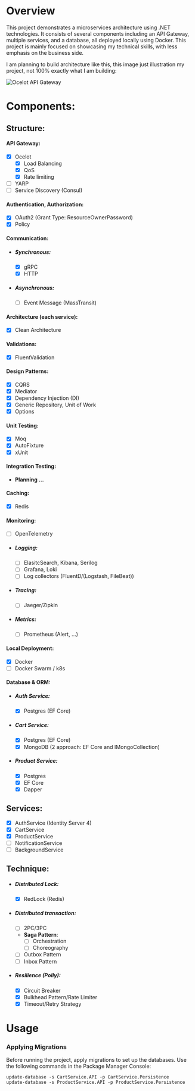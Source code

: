 # Overview

This project demonstrates a microservices architecture using .NET technologies. It consists of several components including an API Gateway, multiple services, and a database, all deployed locally using Docker.
This project is mainly focused on showcasing my technical skills, with less emphasis on the business side.

I am planning to build architecture like this, this image just illustration my project, not 100% exactly what I am building:

<img src="https://i.ytimg.com/vi/0Mzft2Kcev0/maxresdefault.jpg" alt="Ocelot API Gateway"/>

# Components:

## Structure:
#### API Gateway:
- [x] Ocelot
    - [x] Load Balancing
    - [X] QoS
    - [x] Rate limiting
- [ ] YARP
- [ ] Service Discovery (Consul)

#### Authentication, Authorization:
- [x] OAuth2 (Grant Type: ResourceOwnerPassword)
- [x] Policy

#### Communication:
- ##### Synchronous:
    - [x] gRPC
    - [x] HTTP
- ##### Asynchronous:
    - [ ] Event Message (MassTransit)

#### Architecture (each service): 
- [x] Clean Architecture  

#### Validations: 
- [x] FluentValidation

#### Design Patterns: 
- [x] CQRS
- [x] Mediator
- [x] Dependency Injection (DI)
- [x] Generic Repository, Unit of Work
- [x] Options

#### Unit Testing: 
- [x] Moq
- [x] AutoFixture
- [x] xUnit

#### Integration Testing: 
- **Planning ...**

#### Caching:
- [x] Redis

#### Monitoring:
- [ ] OpenTelemetry
- ##### Logging:
    - [ ] ElasitcSearch, Kibana, Serilog
    - [ ] Grafana, Loki
    - [ ] Log collectors (FluentD/(Logstash, FileBeat))

- ##### Tracing:
    - [ ] Jaeger/Zipkin

- ##### Metrics:
    - [ ] Prometheus (Alert, ...)

#### Local Deployment:
- [x] Docker
- [ ] Docker Swarm / k8s

#### Database & ORM:
- ##### Auth Service:
    - [x] Postgres (EF Core)
- ##### Cart Service:
    - [x] Postgres (EF Core)
    - [x] MongoDB (2 approach: EF Core and IMongoCollection)
- ##### Product Service:
    - [x] Postgres
    - [X] EF Core
    - [X] Dapper

## Services:
- [x] AuthService (Identity Server 4)
- [x] CartService
- [x] ProductService
- [ ] NotificationService
- [ ] BackgroundService

## Technique:
- ##### Distributed Lock:
    - [x] RedLock (Redis)
- ##### Distributed transaction:
    - [ ] 2PC/3PC
    - **Saga Pattern**:
        - [ ] Orchestration
        - [ ] Choreography
    - [ ] Outbox Pattern
    - [ ] Inbox Pattern
- ##### Resilience (Polly):
    - [x] Circuit Breaker
    - [x] Bulkhead Pattern/Rate Limiter
    - [x] Timeout/Retry Strategy
# Usage
### Applying Migrations

Before running the project, apply migrations to set up the databases. Use the following commands in the Package Manager Console:

```shell
update-database -s CartService.API -p CartService.Persistence
update-database -s ProductService.API -p ProductService.Persistence
```
